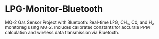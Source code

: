 # LPG-Monitor-Bluetooth
MQ-2 Gas Sensor Project with Bluetooth: Real-time LPG, CH₄, CO, and H₂ monitoring using MQ-2. Includes calibrated constants for accurate PPM calculation and wireless data transmission via Bluetooth.
